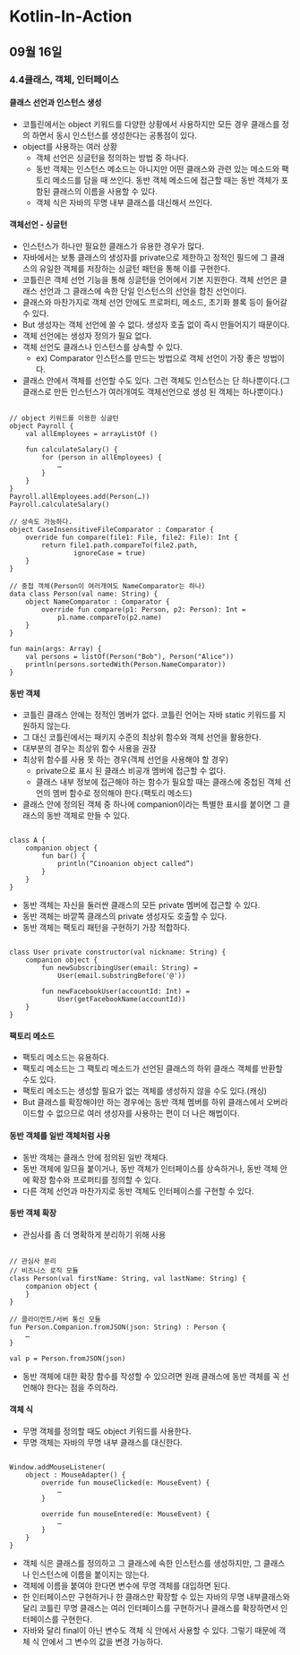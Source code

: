 # Kotlin-In-Action

## 09월 16일

### 4.4클래스, 객체, 인터페이스

#### 클래스 선언과 인스턴스 생성
- 코틀린에서는 object 키워드를 다양한 상황에서 사용하지만 모든 경우 클래스를 정의 하면서 동시 인스턴스를 생성한다는 공통점이 있다.
- object를 사용하는 여러 상황
    - 객체 선언은 싱글턴을 정의하는 방법 중 하나다.
    - 동반 객체는 인스턴스 메소드는 아니지만 어떤 클래스와 관련 있는 메소드와 팩토리 메소드를 담을 때 쓰인다. 동반 객체 메소드에 접근할 때는 동반 객체가 포함된 클래스의 이름을 사용할 수 있다.
    - 객체 식은 자바의 무명 내부 클래스를 대신해서 쓰인다.

#### 객체선언 - 싱글턴
- 인스턴스가 하나만 필요한 클래스가 유용한 경우가 많다.
- 자바에서는 보통 클래스의 생성자를 private으로 제한하고 정적인 필드에 그 클래스의 유일한 객체를 저장하는 싱글턴 패턴을 통해 이를 구현한다.
- 코틀린은 객체 선언 기능을 통해 싱글턴을 언어에서 기본 지원한다. 객체 선언은 클래스 선언과 그 클래스에 속한 단일 인스턴스의 선언을 합친 선언이다.
- 클래스와 마찬가지로 객체 선언 안에도 프로퍼티, 메소드, 초기화 블록 등이 들어갈 수 있다.
- But 생성자는 객체 선언에 쓸 수 없다. 생성자 호출 없이 즉시 만들어지기 때문이다. 
- 객체 선언에는 생성자 정의가 필요 없다.
- 객체 선언도 클래스나 인스턴스를 상속할 수 있다.
    - ex) Comparator 인스턴스를 만드는 방법으로 객체 선언이 가장 좋은 방법이다.
- 클래스 안에서 객체를 선언할 수도 있다. 그런 객체도 인스턴스는 단 하나뿐이다.(그 클래스로 만든 인스턴스가 여러개여도 객체선언으로 생성 된 객체는 하나뿐이다.)
<pre><code>
// object 키워드를 이용한 싱글턴
object Payroll {
	val allEmployees = arrayListOf<Person> ()
	
	fun calculateSalary() {
		for (person in allEmployees) {
			…
		}
	}
}
Payroll.allEmployees.add(Person(…))
Payroll.calculateSalary()

// 상속도 가능하다.
object CaseInsensitiveFileComparator : Comparator<File> {
    override fun compare(file1: File, file2: File): Int {
        return file1.path.compareTo(file2.path,
                ignoreCase = true)
    }
}

// 중첩 객체(Person이 여러개여도 NameComparator는 하나)
data class Person(val name: String) {
    object NameComparator : Comparator<Person> {
        override fun compare(p1: Person, p2: Person): Int =
            p1.name.compareTo(p2.name)
    }
}

fun main(args: Array<String>) {
    val persons = listOf(Person("Bob"), Person("Alice"))
    println(persons.sortedWith(Person.NameComparator))
}
</code></pre>

#### 동반 객체
- 코틀린 클래스 안에는 정적인 멤버가 없다. 코틀린 언어는 자바 static 키워드를 지원하지 않는다.
- 그 대신 코틀린에서는 패키지 수준의 최상위 함수와 객체 선언을 활용한다.
- 대부분의 경우는 최상위 함수 사용을 권장
- 최상위 함수를 사용 못 하는 경우(객체 선언을 사용해야 할 경우)
    - private으로 표시 된 클래스 비공개 멤버에 접근할 수 없다.
    - 클래스 내부 정보에 접근해야 하는 함수가 필요할 때는 클래스에 중첩된 객체 선언의 멤버 함수로 정의해야 한다.(팩토리 메소드)
- 클래스 안에 정의된 객체 중 하나에 companion이라는 특별한 표시를 붙이면 그 클래스의 동반 객체로 만들 수 있다.
<pre><code>
class A {
	companion object {
		fun bar() {
			println(“Cinoanion object called”)
		}
	}
}
</code></pre>
- 동반 객체는 자신을 둘러싼 클래스의 모든 private 멤버에 접근할 수 있다.
- 동반 객체는 바깥쪽 클래스의 private 생성자도 호출할 수 있다.
- 동반 객체는 팩토리 패턴을 구현하기 가장 적합하다.
<pre><code>
class User private constructor(val nickname: String) {
    companion object {
        fun newSubscribingUser(email: String) =
            User(email.substringBefore('@'))

        fun newFacebookUser(accountId: Int) =
            User(getFacebookName(accountId))
    }
}
</code></pre>

#### 팩토리 메소드
- 팩토리 메소드는 유용하다.
- 팩토리 메소드는 그 팩토리 메소드가 선언된 클래스의 하위 클래스 객체를 반환할 수도 있다.
- 팩토리 메소드는 생성할 필요가 없는 객체를 생성하지 않을 수도 있다.(캐싱)
- But 클래스를 확장해야만 하는 경우에는 동반 객체 멤버를 하위 클래스에서 오버라이드할 수 없으므로 여러 생성자를 사용하는 편이 더 나은 해법이다.

#### 동반 객체를 일반 객체처럼 사용
- 동반 객체는 클래스 안에 정의된 일반 객체다.
- 동반 객체에 일므을 붙이거나, 동반 객체가 인터페이스를 상속하거나, 동반 객체 안에 확장 함수와 프로퍼티를 정의할 수 있다.
- 다른 객체 선언과 마찬가지로 동반 객체도 인터페이스를 구현할 수 있다.

#### 동반 객체 확장
- 관심사를 좀 더 명확하게 분리하기 위해 사용
<pre><code>
// 관심사 분리
// 비즈니스 로직 모듈
class Person(val firstName: String, val lastName: String) {
	companion object {
	}
}

// 클라이언트/서버 통신 모듈
fun Person.Companion.fromJSON(json: String) : Person {
	…
}

val p = Person.fromJSON(json)
</code></pre>
- 동반 객체에 대한 확장 함수를 작성할 수 있으려면 원래 클래스에 동반 객체를 꼭 선언해야 한다는 점을 주의하라.

#### 객체 식
- 무명 객체를 정의할 때도 object 키워드를 사용한다.
- 무명 객체는 자바의 무명 내부 클래스를 대신한다.
<pre><code>
Window.addMouseListener(
	object : MouseAdapter() {
		override fun mouseClicked(e: MouseEvent) {
			…
		}
		
		override fun mouseEntered(e: MouseEvent) {
			…
		} 
	}
}
</code></pre>
- 객체 식은 클래스를 정의하고 그 클래스에 속한 인스턴스를 생성하지만, 그 클래스나 인스턴스에 이름을 붙이지는 않는다.
- 객체에 이름을 붙여야 한다면 변수에 무명 객체를 대입하면 된다.
- 한 인터페이스만 구현하거나 한 클래스만 확장할 수 있는 자바의 무명 내부클래스와 달리 코틀린 무명 클래스는 여러 인터페이스를 구현하거나 클래스를 확장하면서 인터페이스를 구현한다.
- 자바와 달리 final이 아닌 변수도 객체 식 안에서 사용할 수 있다. 그렇기 때문에 객체 식 안에서 그 변수의 값을 변경 가능하다.
